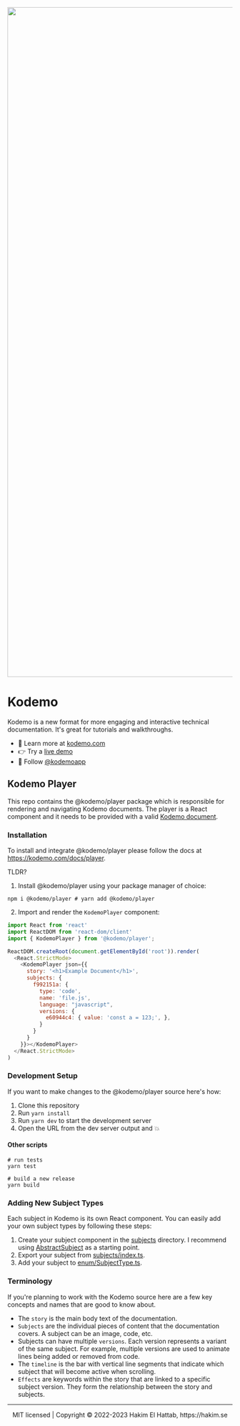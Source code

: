 <p align="center">
  <a href="https://kodemo.com">
  <img width="1500" alt="Kodemo" src="https://user-images.githubusercontent.com/629429/213417968-96cffd2a-e6e0-473f-b2f0-343007c0c2ee.png">
  </a>
</p>

# Kodemo

Kodemo is a new format for more engaging and interactive technical documentation. It's great for tutorials and walkthroughs.
- 🔗 Learn more at [kodemo.com](https://kodemo.com)
- 👉 Try a [live demo](https://kodemo.com/docs/what-is-kodemo)
- 👀 Follow [@kodemoapp](https://twitter.com/kodemoapp)

## Kodemo Player

This repo contains the @kodemo/player package which is responsible for rendering and navigating Kodemo documents. The player is a React component and it needs to be provided with a valid [Kodemo document](https://kodemo.com/docs/format).

### Installation

To install and integrate @kodemo/player please follow the docs at <https://kodemo.com/docs/player>.

TLDR?

1. Install @kodemo/player using your package manager of choice:

```shell
npm i @kodemo/player # yarn add @kodemo/player
```

2. Import and render the `KodemoPlayer` component:

```js
import React from 'react'
import ReactDOM from 'react-dom/client'
import { KodemoPlayer } from '@kodemo/player';

ReactDOM.createRoot(document.getElementById('root')).render(
  <React.StrictMode>
    <KodemoPlayer json={{
      story: '<h1>Example Document</h1>',
      subjects: {
        f992151a: {
          type: 'code',
          name: 'file.js',
          language: "javascript",
          versions: {
            e60944c4: { value: 'const a = 123;', },
          }
        }
      }
    }}></KodemoPlayer>
  </React.StrictMode>
)
```

### Development Setup

If you want to make changes to the @kodemo/player source here's how:
1. Clone this repository
2. Run `yarn install`
3. Run `yarn dev` to start the development server
4. Open the URL from the dev server output and 💥

#### Other scripts
```shell
# run tests
yarn test

# build a new release
yarn build
```

### Adding New Subject Types

Each subject in Kodemo is its own React component. You can easily add your own subject types by following these steps:
1. Create your subject component in the [subjects](https://github.com/kodemoapp/player/tree/master/src/subjects) directory. I recommend using [AbstractSubject](https://github.com/kodemoapp/player/tree/master/src/subjects/AbstractSubject.jsx) as a starting point.
2. Export your subject from [subjects/index.ts](https://github.com/kodemoapp/player/tree/master/src/subjects/index.ts).
3. Add your subject to [enum/SubjectType.ts](https://github.com/kodemoapp/player/tree/master/src/enum/SubjectType.ts).

### Terminology

If you're planning to work with the Kodemo source here are a few key concepts and names that are good to know about.
- The `story` is the main body text of the documentation.
- `Subjects` are the individual pieces of content that the documentation covers. A subject can be an image, code, etc.
- Subjects can have multiple `versions`. Each version represents a variant of the same subject. For example, multiple versions are used to animate lines being added or removed from code.
- The `timeline` is the bar with vertical line segments that indicate which subject that will become active when scrolling.
- `Effects` are keywords within the story that are linked to a specific subject version. They form the relationship between the story and subjects.


--- 
<div align="center">
  MIT licensed | Copyright © 2022-2023 Hakim El Hattab, https://hakim.se
</div>
